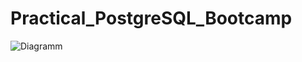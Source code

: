 # Practical_PostgreSQL_Bootcamp
![Diagramm](https://user-images.githubusercontent.com/106172218/195621936-91b72b2a-8932-49a8-a174-f4118f77f6f7.jpg)
